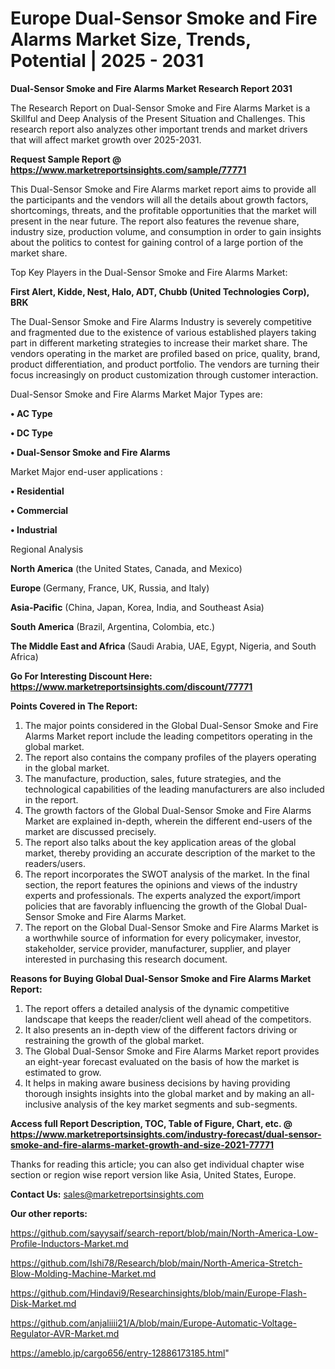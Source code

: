 # Europe Dual-Sensor Smoke and Fire Alarms Market Size, Trends, Potential | 2025 - 2031

<strong>Dual-Sensor Smoke and Fire Alarms Market Research Report 2031</strong>

The Research Report on Dual-Sensor Smoke and Fire Alarms Market is a Skillful and Deep Analysis of the Present Situation and Challenges. This research report also analyzes other important trends and market drivers that will affect market growth over 2025-2031.

<strong>Request Sample Report @ <a href=https://www.marketreportsinsights.com/sample/77771>https://www.marketreportsinsights.com/sample/77771</a></strong>

This Dual-Sensor Smoke and Fire Alarms market report aims to provide all the participants and the vendors will all the details about growth factors, shortcomings, threats, and the profitable opportunities that the market will present in the near future. The report also features the revenue share, industry size, production volume, and consumption in order to gain insights about the politics to contest for gaining control of a large portion of the market share.

Top Key Players in the Dual-Sensor Smoke and Fire Alarms Market:

<strong>First Alert, Kidde, Nest, Halo, ADT, Chubb (United Technologies Corp), BRK</strong>

The Dual-Sensor Smoke and Fire Alarms Industry is severely competitive and fragmented due to the existence of various established players taking part in different marketing strategies to increase their market share. The vendors operating in the market are profiled based on price, quality, brand, product differentiation, and product portfolio. The vendors are turning their focus increasingly on product customization through customer interaction.

Dual-Sensor Smoke and Fire Alarms Market Major Types are:

<strong>• AC Type

• DC Type

• Dual-Sensor Smoke and Fire Alarms</strong>

Market Major end-user applications :

<strong>• Residential

• Commercial

• Industrial</strong>

Regional Analysis

</u><strong><b>North America</b></strong> (the United States, Canada, and Mexico)

<strong><b>Europe </b></strong>(Germany, France, UK, Russia, and Italy)

<strong><b>Asia-Pacific</b></strong> (China, Japan, Korea, India, and Southeast Asia)

<strong><b>South America</b></strong> (Brazil, Argentina, Colombia, etc.)

<strong><b>The Middle East and Africa</b></strong> (Saudi Arabia, UAE, Egypt, Nigeria, and South Africa)

<strong>Go For Interesting Discount Here: <a href=https://www.marketreportsinsights.com/discount/77771>https://www.marketreportsinsights.com/discount/77771</a></strong>

<strong>Points Covered in The Report:</strong>
<ol>
  <li>The major points considered in the Global Dual-Sensor Smoke and Fire Alarms Market report include the leading competitors operating in the global market.</li>
  <li>The report also contains the company profiles of the players operating in the global market.</li>
  <li>The manufacture, production, sales, future strategies, and the technological capabilities of the leading manufacturers are also included in the report.</li>
  <li>The growth factors of the Global Dual-Sensor Smoke and Fire Alarms Market are explained in-depth, wherein the different end-users of the market are discussed precisely.</li>
  <li>The report also talks about the key application areas of the global market, thereby providing an accurate description of the market to the readers/users.</li>
  <li>The report incorporates the SWOT analysis of the market. In the final section, the report features the opinions and views of the industry experts and professionals. The experts analyzed the export/import policies that are favorably influencing the growth of the Global Dual-Sensor Smoke and Fire Alarms Market.</li>
  <li>The report on the Global Dual-Sensor Smoke and Fire Alarms Market is a worthwhile source of information for every policymaker, investor, stakeholder, service provider, manufacturer, supplier, and player interested in purchasing this research document.</li>
</ol>
<strong>Reasons for Buying Global Dual-Sensor Smoke and Fire Alarms Market Report:</strong>

<ol>
  <li>The report offers a detailed analysis of the dynamic competitive landscape that keeps the reader/client well ahead of the competitors.</li>
  <li>It also presents an in-depth view of the different factors driving or restraining the growth of the global market.</li>
  <li>The Global Dual-Sensor Smoke and Fire Alarms Market report provides an eight-year forecast evaluated on the basis of how the market is estimated to grow.</li>
  <li>It helps in making aware business decisions by having providing thorough insights insights into the global market and by making an all-inclusive analysis of the key market segments and sub-segments.</li>
</ol>
<strong>Access full Report Description, TOC, Table of Figure, Chart, etc. @ <a href=https://www.marketreportsinsights.com/industry-forecast/dual-sensor-smoke-and-fire-alarms-market-growth-and-size-2021-77771>https://www.marketreportsinsights.com/industry-forecast/dual-sensor-smoke-and-fire-alarms-market-growth-and-size-2021-77771</a></strong>


Thanks for reading this article; you can also get individual chapter wise section or region wise report version like Asia, United States, Europe.

<strong>Contact Us:</strong>
sales@marketreportsinsights.com

<strong>Our other reports:</strong>

<a href=https://github.com/sayysaif/search-report/blob/main/North-America-Low-Profile-Inductors-Market.md>https://github.com/sayysaif/search-report/blob/main/North-America-Low-Profile-Inductors-Market.md</a>

<a href=https://github.com/Ishi78/Research/blob/main/North-America-Stretch-Blow-Molding-Machine-Market.md>https://github.com/Ishi78/Research/blob/main/North-America-Stretch-Blow-Molding-Machine-Market.md</a>

<a href=https://github.com/Hindavi9/Researchinsights/blob/main/Europe-Flash-Disk-Market.md>https://github.com/Hindavi9/Researchinsights/blob/main/Europe-Flash-Disk-Market.md</a>

<a href=https://github.com/anjaliiii21/A/blob/main/Europe-Automatic-Voltage-Regulator-AVR-Market.md>https://github.com/anjaliiii21/A/blob/main/Europe-Automatic-Voltage-Regulator-AVR-Market.md</a>

<a href=https://ameblo.jp/cargo656/entry-12886173185.html>https://ameblo.jp/cargo656/entry-12886173185.html</a>"
